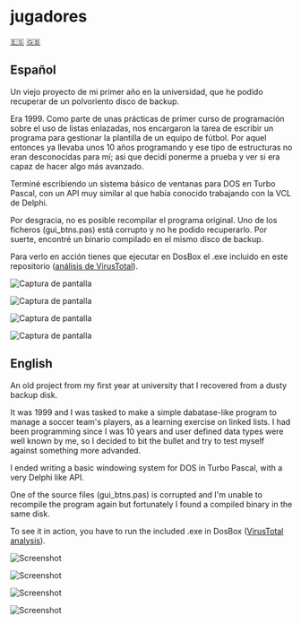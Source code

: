 # jugadores

[🇪🇸](#español)
[🇬🇧](#english)

## Español
Un viejo proyecto de mi primer año en la universidad, que he podido recuperar de un polvoriento disco de backup.

Era 1999. Como parte de unas prácticas de primer curso de programación sobre el uso de listas enlazadas, nos encargaron la tarea de escribir un programa para gestionar la plantilla de un equipo de fútbol. Por aquel entonces ya llevaba unos 10 años programando y ese tipo de estructuras no eran desconocidas para mí; asi que decidí ponerme a prueba y ver si era capaz de hacer algo más avanzado.

Terminé escribiendo un sistema básico de ventanas para DOS en Turbo Pascal, con un API muy similar al que había conocido trabajando con la VCL de Delphi.

Por desgracia, no es posible recompilar el programa original. Uno de los ficheros (gui_btns.pas) está corrupto y no he podido recuperarlo. Por suerte, encontré un binario compilado en el mismo disco de backup.

Para verlo en acción tienes que ejecutar en DosBox el .exe incluido en este repositorio ([análisis de VirusTotal](https://www.virustotal.com/gui/url/1b5272064572094a0a2263d7863de88bdc2495ec33728137bd77238ebebeb83d/detection)).

![Captura de pantalla](https://raw.githubusercontent.com/luismedel/jugadores/master/screenshot00.png "Screenshot")

![Captura de pantalla](https://raw.githubusercontent.com/luismedel/jugadores/master/screenshot01.png "Screenshot")

![Captura de pantalla](https://raw.githubusercontent.com/luismedel/jugadores/master/screenshot02.png "Screenshot")

![Captura de pantalla](https://raw.githubusercontent.com/luismedel/jugadores/master/screenshot03.png "Screenshot")

## English
An old project from my first year at university that I recovered from a dusty backup disk.

It was 1999 and I was tasked to make a simple dabatase-like program to manage a soccer team's players, as a learning exercise on linked lists. I had been programming since I was 10 years and user defined data types were well known by me, so I decided to bit the bullet and try to test myself against something more advanded.

I ended writing a basic windowing system for DOS in Turbo Pascal, with a very Delphi like API.

One of the source files (gui_btns.pas) is corrupted and I'm unable to recompile the program again but fortunately I found a compiled binary in the same disk.

To see it in action, you have to run the included .exe in DosBox ([VirusTotal analysis](https://www.virustotal.com/gui/url/1b5272064572094a0a2263d7863de88bdc2495ec33728137bd77238ebebeb83d/detection)).

![Screenshot](https://raw.githubusercontent.com/luismedel/jugadores/master/screenshot00.png "Screenshot")

![Screenshot](https://raw.githubusercontent.com/luismedel/jugadores/master/screenshot01.png "Screenshot")

![Screenshot](https://raw.githubusercontent.com/luismedel/jugadores/master/screenshot02.png "Screenshot")

![Screenshot](https://raw.githubusercontent.com/luismedel/jugadores/master/screenshot03.png "Screenshot")
